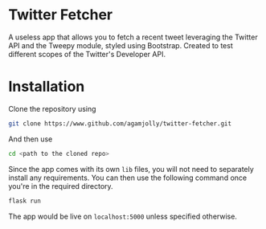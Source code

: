 # Twitter Fetcher
A useless app that allows you to fetch a recent tweet leveraging the Twitter API and the Tweepy module, styled using Bootstrap. Created to test different scopes of the Twitter's Developer API.

# Installation
Clone the repository using 
```bash
git clone https://www.github.com/agamjolly/twitter-fetcher.git
```
And then use 
```bash 
cd <path to the cloned repo>
```
Since the app comes with its own `lib` files, you will not need to separately install any requirements. You can then use the following command once you're in the required directory.
```bash 
flask run
```
The app would be live on `localhost:5000` unless specified otherwise. 
